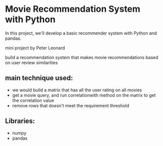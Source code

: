 # Movie Recommendation System with Python
In this project, we'll develop a basic recommender system with Python and pandas.

mini project by Peter Leonard

build a recommendation system that makes movie recommendations based on user review similarities

## main technique used:
-   we would build a matrix that has all the user rating on all movies
-   get a movie query, and run correlationwith method on the matrix to get the correlation value
-   remove rows that doesn't meet the requirement threshold

## Libraries:
-   numpy
-   pandas
